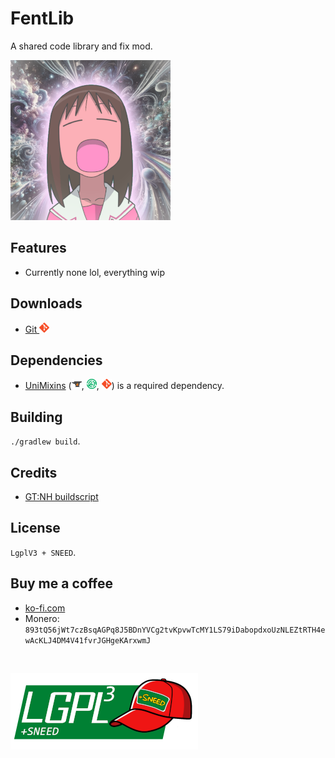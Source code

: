 # FentLib
A shared code library and fix mod.

![logo](images/logo_small.png)

## Features
* Currently none lol, everything wip

## Downloads
<!--* [CurseForge ![curse](images/icons/curse.png)](https://www.curseforge.com/minecraft/mc-mods/fentlib)
* [Modrinth ![modrinth](images/icons/modrinth.png)](https://modrinth.com/mod/fentlib)-->
* [Git ![git](images/icons/git.png)](https://github.com/JackOfNoneTrades/Fentlib/releases)

## Dependencies
* [UniMixins](https://modrinth.com/mod/unimixins) ([![curse](images/icons/curse.png)](https://www.curseforge.com/minecraft/mc-mods/unimixins), [![modrinth](images/icons/modrinth.png)](https://modrinth.com/mod/unimixins/versions), [![git](images/icons/git.png)](https://github.com/LegacyModdingMC/UniMixins/releases)) is a required dependency.

## Building

`./gradlew build`.

## Credits
* [GT:NH buildscript](https://github.com/GTNewHorizons/ExampleMod1.7.10)

## License

`LgplV3 + SNEED`.

## Buy me a coffee

* [ko-fi.com](ko-fi.com/jackisasubtlejoke)
* Monero: `893tQ56jWt7czBsqAGPq8J5BDnYVCg2tvKpvwTcMY1LS79iDabopdxoUzNLEZtRTH4ewAcKLJ4DM4V41fvrJGHgeKArxwmJ`

<br>

![license](images/lgplsneed_small.png)
